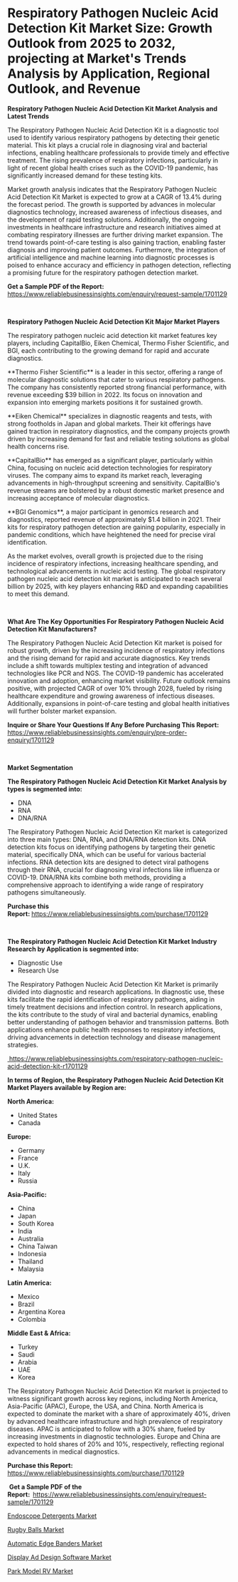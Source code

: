 <p><h1>Respiratory Pathogen Nucleic Acid Detection Kit Market Size: Growth Outlook from 2025 to 2032, projecting at Market's Trends Analysis by Application, Regional Outlook, and Revenue</h1></p><p><strong>Respiratory Pathogen Nucleic Acid Detection Kit Market Analysis and Latest Trends</strong></p>
<p><p>The Respiratory Pathogen Nucleic Acid Detection Kit is a diagnostic tool used to identify various respiratory pathogens by detecting their genetic material. This kit plays a crucial role in diagnosing viral and bacterial infections, enabling healthcare professionals to provide timely and effective treatment. The rising prevalence of respiratory infections, particularly in light of recent global health crises such as the COVID-19 pandemic, has significantly increased demand for these testing kits. </p><p>Market growth analysis indicates that the Respiratory Pathogen Nucleic Acid Detection Kit Market is expected to grow at a CAGR of 13.4% during the forecast period. The growth is supported by advances in molecular diagnostics technology, increased awareness of infectious diseases, and the development of rapid testing solutions. Additionally, the ongoing investments in healthcare infrastructure and research initiatives aimed at combating respiratory illnesses are further driving market expansion. The trend towards point-of-care testing is also gaining traction, enabling faster diagnosis and improving patient outcomes. Furthermore, the integration of artificial intelligence and machine learning into diagnostic processes is poised to enhance accuracy and efficiency in pathogen detection, reflecting a promising future for the respiratory pathogen detection market.</p></p>
<p><strong>Get a Sample PDF of the Report:&nbsp;</strong> <a href="https://www.reliablebusinessinsights.com/enquiry/request-sample/1701129?utm_campaign=113&utm_medium=2&utm_source=Github&utm_content=ia&utm_term=27032025&utm_id=respiratory-pathogen-nucleic-acid-detection-kit">https://www.reliablebusinessinsights.com/enquiry/request-sample/1701129</a></p>
<p>&nbsp;</p>
<p><strong>Respiratory Pathogen Nucleic Acid Detection Kit Major Market Players</strong></p>
<p><p>The respiratory pathogen nucleic acid detection kit market features key players, including CapitalBio, Eiken Chemical, Thermo Fisher Scientific, and BGI, each contributing to the growing demand for rapid and accurate diagnostics. </p><p>**Thermo Fisher Scientific** is a leader in this sector, offering a range of molecular diagnostic solutions that cater to various respiratory pathogens. The company has consistently reported strong financial performance, with revenue exceeding $39 billion in 2022. Its focus on innovation and expansion into emerging markets positions it for sustained growth.</p><p>**Eiken Chemical** specializes in diagnostic reagents and tests, with strong footholds in Japan and global markets. Their kit offerings have gained traction in respiratory diagnostics, and the company projects growth driven by increasing demand for fast and reliable testing solutions as global health concerns rise.</p><p>**CapitalBio** has emerged as a significant player, particularly within China, focusing on nucleic acid detection technologies for respiratory viruses. The company aims to expand its market reach, leveraging advancements in high-throughput screening and sensitivity. CapitalBio's revenue streams are bolstered by a robust domestic market presence and increasing acceptance of molecular diagnostics.</p><p>**BGI Genomics**, a major participant in genomics research and diagnostics, reported revenue of approximately $1.4 billion in 2021. Their kits for respiratory pathogen detection are gaining popularity, especially in pandemic conditions, which have heightened the need for precise viral identification.</p><p>As the market evolves, overall growth is projected due to the rising incidence of respiratory infections, increasing healthcare spending, and technological advancements in nucleic acid testing. The global respiratory pathogen nucleic acid detection kit market is anticipated to reach several billion by 2025, with key players enhancing R&D and expanding capabilities to meet this demand.</p></p>
<p>&nbsp;</p>
<p><strong>What Are The Key Opportunities For Respiratory Pathogen Nucleic Acid Detection Kit Manufacturers?</strong></p>
<p><p>The Respiratory Pathogen Nucleic Acid Detection Kit market is poised for robust growth, driven by the increasing incidence of respiratory infections and the rising demand for rapid and accurate diagnostics. Key trends include a shift towards multiplex testing and integration of advanced technologies like PCR and NGS. The COVID-19 pandemic has accelerated innovation and adoption, enhancing market visibility. Future outlook remains positive, with projected CAGR of over 10% through 2028, fueled by rising healthcare expenditure and growing awareness of infectious diseases. Additionally, expansions in point-of-care testing and global health initiatives will further bolster market expansion.</p></p>
<p><strong>Inquire or Share Your Questions If Any Before Purchasing This Report:</strong> <a href="https://www.reliablebusinessinsights.com/enquiry/pre-order-enquiry/1701129?utm_campaign=113&utm_medium=2&utm_source=Github&utm_content=ia&utm_term=27032025&utm_id=respiratory-pathogen-nucleic-acid-detection-kit">https://www.reliablebusinessinsights.com/enquiry/pre-order-enquiry/1701129</a></p>
<p>&nbsp;</p>
<p><strong>Market Segmentation</strong></p>
<p><strong>The Respiratory Pathogen Nucleic Acid Detection Kit Market Analysis by types is segmented into:</strong></p>
<p><ul><li>DNA</li><li>RNA</li><li>DNA/RNA</li></ul></p>
<p><p>The Respiratory Pathogen Nucleic Acid Detection Kit market is categorized into three main types: DNA, RNA, and DNA/RNA detection kits. DNA detection kits focus on identifying pathogens by targeting their genetic material, specifically DNA, which can be useful for various bacterial infections. RNA detection kits are designed to detect viral pathogens through their RNA, crucial for diagnosing viral infections like influenza or COVID-19. DNA/RNA kits combine both methods, providing a comprehensive approach to identifying a wide range of respiratory pathogens simultaneously.</p></p>
<p><strong>Purchase this Report:&nbsp;</strong><a href="https://www.reliablebusinessinsights.com/purchase/1701129?utm_campaign=113&utm_medium=2&utm_source=Github&utm_content=ia&utm_term=27032025&utm_id=respiratory-pathogen-nucleic-acid-detection-kit">https://www.reliablebusinessinsights.com/purchase/1701129</a></p>
<p>&nbsp;</p>
<p><strong>The Respiratory Pathogen Nucleic Acid Detection Kit Market Industry Research by Application is segmented into:</strong></p>
<p><ul><li>Diagnostic Use</li><li>Research Use</li></ul></p>
<p><p>The Respiratory Pathogen Nucleic Acid Detection Kit Market is primarily divided into diagnostic and research applications. In diagnostic use, these kits facilitate the rapid identification of respiratory pathogens, aiding in timely treatment decisions and infection control. In research applications, the kits contribute to the study of viral and bacterial dynamics, enabling better understanding of pathogen behavior and transmission patterns. Both applications enhance public health responses to respiratory infections, driving advancements in detection technology and disease management strategies.</p></p>
<p><a href="https://www.reliablebusinessinsights.com/respiratory-pathogen-nucleic-acid-detection-kit-r1701129?utm_campaign=113&utm_medium=2&utm_source=Github&utm_content=ia&utm_term=27032025&utm_id=respiratory-pathogen-nucleic-acid-detection-kit">&nbsp;https://www.reliablebusinessinsights.com/respiratory-pathogen-nucleic-acid-detection-kit-r1701129</a></p>
<p><strong>In terms of Region, the Respiratory Pathogen Nucleic Acid Detection Kit Market Players available by Region are:</strong></p>
<p>
    <p> <strong> North America: </strong>
        <ul>
            <li>United States</li>
            <li>Canada</li>
        </ul>
        </p> 
    <p> <strong> Europe: </strong>
        <ul>
            <li>Germany</li>
            <li>France</li>
            <li>U.K.</li>
            <li>Italy</li>
            <li>Russia</li>
        </ul>
        </p> 
    <p> <strong> Asia-Pacific: </strong>
        <ul>
            <li>China</li>
            <li>Japan</li>
            <li>South Korea</li>
            <li>India</li>
            <li>Australia</li>
            <li>China Taiwan</li>
            <li>Indonesia</li>
            <li>Thailand</li>
            <li>Malaysia</li>
        </ul>
        </p> 
    <p> <strong> Latin America: </strong>
        <ul>
            <li>Mexico</li>
            <li>Brazil</li>
            <li>Argentina Korea</li>
            <li>Colombia</li>
        </ul>
        </p> 
    <p> <strong> Middle East & Africa: </strong>
        <ul>
            <li>Turkey</li>
            <li>Saudi</li>
            <li>Arabia</li>
            <li>UAE</li>
            <li>Korea</li>
        </ul>
    </p>
    </p>
<p><p>The Respiratory Pathogen Nucleic Acid Detection Kit market is projected to witness significant growth across key regions, including North America, Asia-Pacific (APAC), Europe, the USA, and China. North America is expected to dominate the market with a share of approximately 40%, driven by advanced healthcare infrastructure and high prevalence of respiratory diseases. APAC is anticipated to follow with a 30% share, fueled by increasing investments in diagnostic technologies. Europe and China are expected to hold shares of 20% and 10%, respectively, reflecting regional advancements in medical diagnostics.</p></p>
<p><strong>Purchase this Report: </strong><a href="https://www.reliablebusinessinsights.com/purchase/1701129?utm_campaign=113&utm_medium=2&utm_source=Github&utm_content=ia&utm_term=27032025&utm_id=respiratory-pathogen-nucleic-acid-detection-kit">https://www.reliablebusinessinsights.com/purchase/1701129</a></p>
<p>&nbsp;<strong>Get a Sample PDF of the Report:&nbsp;&nbsp;</strong><a href="https://www.reliablebusinessinsights.com/enquiry/request-sample/1701129?utm_campaign=113&utm_medium=2&utm_source=Github&utm_content=ia&utm_term=27032025&utm_id=respiratory-pathogen-nucleic-acid-detection-kit">https://www.reliablebusinessinsights.com/enquiry/request-sample/1701129</a></p>
<p><strong></strong></p>
<p><p><a href="https://github.com/swaftaenglem/Market-Research-Report-List-1/blob/main/endoscope-detergents-market.md?utm_campaign=113&utm_medium=2&utm_source=Github&utm_content=ia&utm_term=27032025&utm_id=respiratory-pathogen-nucleic-acid-detection-kit">Endoscope Detergents Market</a></p><p><a href="https://github.com/laveeasaadrh/Market-Research-Report-List-1/blob/main/rugby-balls-market.md?utm_campaign=113&utm_medium=2&utm_source=Github&utm_content=ia&utm_term=27032025&utm_id=respiratory-pathogen-nucleic-acid-detection-kit">Rugby Balls Market</a></p><p><a href="https://github.com/gassmkalay/Market-Research-Report-List-1/blob/main/automatic-edge-banders-market.md?utm_campaign=113&utm_medium=2&utm_source=Github&utm_content=ia&utm_term=27032025&utm_id=respiratory-pathogen-nucleic-acid-detection-kit">Automatic Edge Banders Market</a></p><p><a href="https://github.com/ayondaylos/Market-Research-Report-List-1/blob/main/display-ad-design-software-market.md?utm_campaign=113&utm_medium=2&utm_source=Github&utm_content=ia&utm_term=27032025&utm_id=respiratory-pathogen-nucleic-acid-detection-kit">Display Ad Design Software Market</a></p><p><a href="https://github.com/bichukapac/Market-Research-Report-List-1/blob/main/park-model-rv-market.md?utm_campaign=113&utm_medium=2&utm_source=Github&utm_content=ia&utm_term=27032025&utm_id=respiratory-pathogen-nucleic-acid-detection-kit">Park Model RV Market</a></p></p>